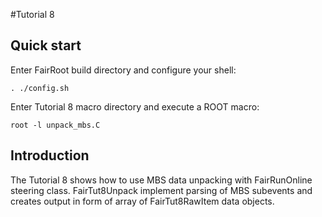 #Tutorial 8


## Quick start

Enter FairRoot build directory and configure your shell:

~~~~~~~~~~~~~~~~~~
. ./config.sh
~~~~~~~~~~~~~~~~~~

Enter Tutorial 8 macro directory and execute a ROOT macro:

~~~~~~~~~~~~~~~~~~
root -l unpack_mbs.C
~~~~~~~~~~~~~~~~~~

## Introduction
The Tutorial 8 shows how to use MBS data unpacking with FairRunOnline
steering class. FairTut8Unpack implement parsing of MBS subevents
and creates output in form of array of FairTut8RawItem data objects.

